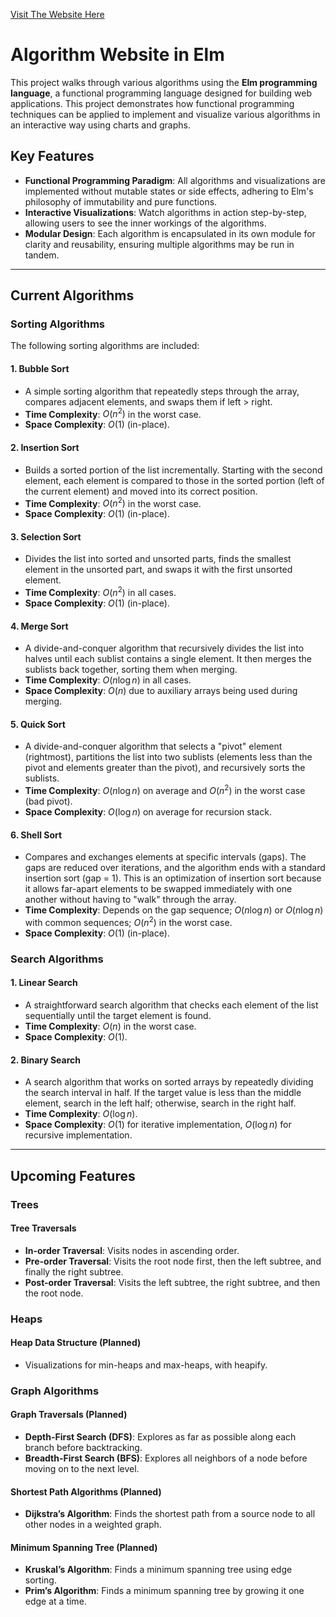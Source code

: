 [Visit The Website Here](https://dinosaur-oatmeal.github.io/Sorting-Algorithm-Website/)

# Algorithm Website in Elm

This project walks through various algorithms using the **Elm programming language**, a functional programming language designed for building web applications. This project demonstrates how functional programming techniques can be applied to implement and visualize various algorithms in an interactive way using charts and graphs.

## Key Features

- **Functional Programming Paradigm**: All algorithms and visualizations are implemented without mutable states or side effects, adhering to Elm's philosophy of immutability and pure functions.
- **Interactive Visualizations**: Watch algorithms in action step-by-step, allowing users to see the inner workings of the algorithms.
- **Modular Design**: Each algorithm is encapsulated in its own module for clarity and reusability, ensuring multiple algorithms may be run in tandem.

---

## Current Algorithms

### Sorting Algorithms
The following sorting algorithms are included:

#### **1. Bubble Sort**
- A simple sorting algorithm that repeatedly steps through the array, compares adjacent elements, and swaps them if left > right.  
- **Time Complexity**: $O(n^2)$ in the worst case.  
- **Space Complexity**: $O(1)$ (in-place).  

#### **2. Insertion Sort**
- Builds a sorted portion of the list incrementally. Starting with the second element, each element is compared to those in the sorted portion (left of the current element) and moved into its correct position.  
- **Time Complexity**: $O(n^2)$ in the worst case.  
- **Space Complexity**: $O(1)$ (in-place).  

#### **3. Selection Sort**
- Divides the list into sorted and unsorted parts, finds the smallest element in the unsorted part, and swaps it with the first unsorted element.  
- **Time Complexity**: $O(n^2)$ in all cases.  
- **Space Complexity**: $O(1)$ (in-place).  

#### **4. Merge Sort**
- A divide-and-conquer algorithm that recursively divides the list into halves until each sublist contains a single element. It then merges the sublists back together, sorting them when merging.  
- **Time Complexity**: $O(n \log n)$ in all cases.  
- **Space Complexity**: $O(n)$ due to auxiliary arrays being used during merging.  

#### **5. Quick Sort**
- A divide-and-conquer algorithm that selects a "pivot" element (rightmost), partitions the list into two sublists (elements less than the pivot and elements greater than the pivot), and recursively sorts the sublists.  
- **Time Complexity**: $O(n \log n)$ on average and $O(n^2)$ in the worst case (bad pivot).  
- **Space Complexity**: $O(\log n)$ on average for recursion stack.  

#### **6. Shell Sort**
- Compares and exchanges elements at specific intervals (gaps). The gaps are reduced over iterations, and the algorithm ends with a standard insertion sort (gap = 1). This is an optimization of insertion sort because it allows far-apart elements to be swapped immediately with one another without having to "walk" through the array.  
- **Time Complexity**: Depends on the gap sequence; $O(n \log n)$ or $O(n \log n)$ with common sequences; $O(n^2)$ in the worst case.  
- **Space Complexity**: $O(1)$ (in-place).  

### Search Algorithms

#### **1. Linear Search**
- A straightforward search algorithm that checks each element of the list sequentially until the target element is found.  
- **Time Complexity**: $O(n)$ in the worst case.  
- **Space Complexity**: $O(1)$.  

#### **2. Binary Search**
- A search algorithm that works on sorted arrays by repeatedly dividing the search interval in half. If the target value is less than the middle element, search in the left half; otherwise, search in the right half.
- **Time Complexity**: $O(\log n)$.
- **Space Complexity**: $O(1)$ for iterative implementation, $O(\log n)$ for recursive implementation.

---

## Upcoming Features

### **Trees**
#### **Tree Traversals**
- **In-order Traversal**: Visits nodes in ascending order.
- **Pre-order Traversal**: Visits the root node first, then the left subtree, and finally the right subtree.
- **Post-order Traversal**: Visits the left subtree, the right subtree, and then the root node.

### **Heaps**
#### **Heap Data Structure** (Planned)
- Visualizations for min-heaps and max-heaps, with heapify.

### **Graph Algorithms**
#### **Graph Traversals** (Planned)
- **Depth-First Search (DFS)**: Explores as far as possible along each branch before backtracking.
- **Breadth-First Search (BFS)**: Explores all neighbors of a node before moving on to the next level.

#### **Shortest Path Algorithms** (Planned)
- **Dijkstra’s Algorithm**: Finds the shortest path from a source node to all other nodes in a weighted graph.

#### **Minimum Spanning Tree** (Planned)
- **Kruskal’s Algorithm**: Finds a minimum spanning tree using edge sorting.
- **Prim’s Algorithm**: Finds a minimum spanning tree by growing it one edge at a time.
